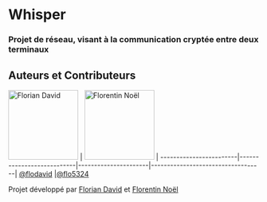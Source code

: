 # Whisper
### Projet de réseau, visant à la communication cryptée entre deux terminaux

## Auteurs et Contributeurs

[<img alt="Florian David" src="https://avatars0.githubusercontent.com/u/11854849" width="140">](https://flodavid.github.io) | [<img alt="Florentin Noël" src="https://avatars1.githubusercontent.com/u/14941833" width="140">](https://github.com/flo5324) |
------------------------|---------------------------|----------------------|-----------------------------------|
[@flodavid](https://flodavid.github.io) |[@flo5324](https://github.com/flo5324)

  
Projet développé par [Florian David](https://github.com/flodavid) et [Florentin Noël](https://github.com/flo5324)
